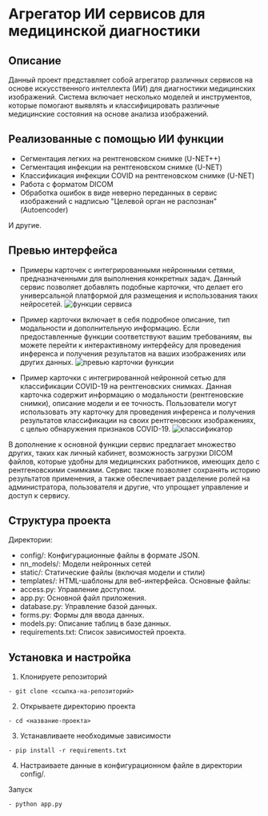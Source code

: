 # Агрегатор ИИ сервисов для медицинской диагностики

## Описание
Данный проект представляет собой агрегатор различных сервисов на основе искусственного интеллекта (ИИ) для диагностики медицинских изображений. Система включает несколько моделей и инструментов, которые помогают выявлять и классифицировать различные медицинские состояния на основе анализа изображений.

## Реализованные с помощью ИИ функции
- Сегментация легких на рентгеновском снимке (U-NET++)
- Сегментация инфекции на рентгеновском снимке (U-NET)
- Классификация инфекции COVID на рентгеновском снимке (U-NET)
- Работа с форматом DICOM
- Обработка ошибок в виде неверно переданных в сервис изображений с надписью "Целевой орган не распознан" (Autoencoder)

И другие. 

## Превью интерфейса 
- Примеры карточек с интегрированными нейронными сетями, предназначенными для выполнения конкретных задач. Данный сервис позволяет добавлять подобные карточки, что делает его универсальной платформой для размещения и использования таких нейросетей.
![функции сервиса](https://github.com/VadimKirillov/AI-med-service/assets/128606792/c213c873-9a43-44e5-a30b-e6b516938608)

- Пример карточки включает в себя подробное описание, тип модальности и дополнительную информацию. Если предоставленные функции соответствуют вашим требованиям, вы можете перейти к интерактивному интерфейсу для проведения инференса и получения результатов на ваших изображениях или других данных.
![превью карточки функции](https://github.com/VadimKirillov/AI-med-service/assets/128606792/f0a59f02-4db8-43ac-b4b7-91493d831146)

- Пример карточки с интегрированной нейронной сетью для классификации COVID-19 на рентгеновских снимках. Данная карточка содержит информацию о модальности (рентгеновские снимки), описание модели и ее точность. Пользователи могут использовать эту карточку для проведения инференса и получения результатов классификации на своих рентгеновских изображениях, с целью обнаружения признаков COVID-19. 
![классификатор](https://github.com/VadimKirillov/AI-med-service/assets/128606792/a6a93252-e998-4524-b8f5-0007f73df7f8)


В дополнение к основной функции сервис предлагает множество других, таких как личный кабинет, возможность загрузки DICOM файлов, которые удобны для медицинских работников, имеющих дело с рентгеновскими снимками. Сервис также позволяет сохранять историю результатов применения, а также обеспечивает разделение ролей на администратора, пользователя и другие, что упрощает управление и доступ к сервису.

## Структура проекта
Директории:
- config/: Конфигурационные файлы в формате JSON.
- nn_models/: Модели нейронных сетей
- static/: Статические файлы (включая модели и стили)
- templates/: HTML-шаблоны для веб-интерфейса.
Основные файлы:
- access.py: Управление доступом.
- app.py: Основной файл приложения.
- database.py: Управление базой данных.
- forms.py: Формы для ввода данных.
- models.py: Описание таблиц в базе данных.
- requirements.txt: Список зависимостей проекта.

## Установка и настройка
1) Клонируете репозиторий
```
- git clone <ссылка-на-репозиторий>
```
2) Открываете директорию проекта
```
- cd <название-проекта>
```
3) Устанавливаете необходимые зависимости
```
- pip install -r requirements.txt
```
4) Настраиваете данные в конфигурационном файле в директории config/.

Запуск
```
- python app.py
```
